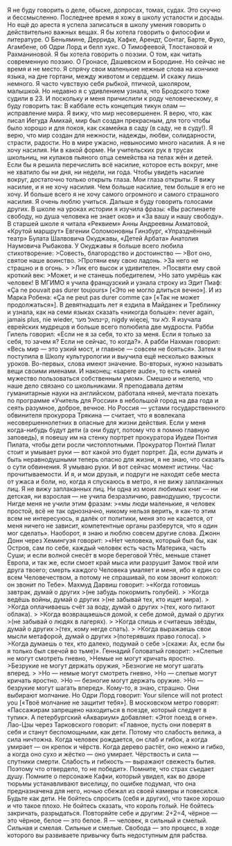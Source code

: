  Я не буду говорить о деле, обыске, допросах, томах, судах. Это скучно и бессмысленно. Последнее время я хожу в школу усталости и досады. Но ещё до ареста я успела записаться в школу умения говорить о действительно важных вещах. Я бы хотела говорить о философии и литературе. О Беньямине, Деррида, Кафке, Арендт, Сонтаг, Барте, Фуко, Агамбене, об Одри Лорд и белл хукс. О Тимофеевой, Тлостановой и Рахманиновой. Я бы хотела говорить о поэзии. О том, как читать современную поэзию. О Гронасе, Дашевском и Бородине. Но сейчас не время и не место. Я спрячу свои маленькие нежные слова на кончике языка, на дне гортани, между животом и сердцем. И скажу лишь немного. Я часто чувствую себя рыбкой, птичкой, школяром, малышкой. Но недавно я с удивлением узнала, что Бродского тоже судили в 23. И поскольку и меня причислили к роду человеческому, я буду говорить так: В каббале есть концепция тикун олам — исправление мира. Я вижу, что мир несовершенен. Я верю, что, как писал Иегуда Амихай, мир был создан прекрасным, для того чтобы было хорошо и для покоя, как скамейка в саду (в саду, не в суду!). Я верю, что мир создан для нежности, надежды, любви, солидарности, страсти, радости. Но в мире ужасно, невыносимо много насилия. А я не хочу насилия. Ни в какой форме. Ни учительских рук в трусах школьниц, ни кулаков пьяного отца семейства на телах жён и детей. Если бы я решила перечислить всё насилие, которое есть вокруг, мне не хватило бы ни дня, ни недели, ни года. Чтобы увидеть насилие вокруг, достаточно только открыть глаза. Мои глаза открыты. Я вижу насилие, и я не хочу насилия. Чем больше насилие, тем больше я его не хочу. И больше всего я не хочу самого огромного и самого страшного насилия. Я очень люблю учиться. Дальше я буду говорить голосами других. В школе на уроках истории я изучила фразы: «Вы распинаете свободу, но душа человека не знает оков» и «За вашу и нашу свободу». В старшей школе я читала «Реквием» Анны Андреевны Ахматовой, «Крутой маршрут» Евгении Соломоновны Гинзбург, «Упразднённый театр» Булата Шалвовича Окуджавы, «Детей Арбата» Анатолия Наумовича Рыбакова. У Окуджавы я больше всего любила стихотворение: >Совесть, благородство и достоинство — >Вот оно, святое наше воинство. >Протяни ему свою ладонь. >За него не страшно и в огонь. > >Лик его высок и удивителен. >Посвяти ему свой кроткий век: >Может, и не станешь победителем, >Но зато умрёшь как человек! В МГИМО я учила французский и узнала строку из Эдит Пиаф: «Ça ne pouvait pas durer toujours» \[«Это не могло длиться вечно»\]. И из Марка Робена: «Ça ne peut pas durer comme ça» \[«Так не может продолжаться»\]. В девятнадцать лет я ездила в Майданек и Треблинку и узнала, как на семи языках сказать «никогда больше»: never again, jamais plus, nie wieder, קיינמאל מער, nigdy więcej, לא עוד. Я изучала еврейских мудрецов и больше всего полюбила две мудрости. Рабби Гилель говорил: «Если не я за себя, то кто за меня. Если я только за себя, то зачем я? Если не сейчас, то когда?». А рабби Нахман говорил: «Весь мир — это узкий мост, и главное — совсем не бояться». Затем я поступила в Школу культурологии и выучила ещё несколько важных уроков. Во-первых, слова имеют значение. Во-вторых, нужно называть вещи своими именами. И наконец: «sapere aude», то есть «имей мужество пользоваться собственным умом». Смешно и нелепо, что наше дело связано со школьниками. Я преподавала детям гуманитарные науки на английском, работала няней, мечтала поехать по программе «Учитель для России» в небольшой город на два года и сеять разумное, доброе, вечное. Но Россия — устами государственного обвинителя прокурора Трякина — считает, что я вовлекала несовершеннолетних в опасные для жизни действия. Если у меня когда-нибудь будут дети (а они будут, потому что я помню главную заповедь), я повешу им на стенку портрет прокуратора Иудеи Понтия Пилата, чтобы дети росли чистоплотными. Прокуратор Понтий Пилат стоит и умывает руки — вот какой это будет портрет. Да, если думать и быть неравнодушными теперь опасно для жизни, я не знаю, что сказать о сути обвинения. Я умываю руки. И вот сейчас момент истины. Час прочитываемости. И я, и мои друзья, и подруги не находят себе места от ужаса и боли, но, когда я спускаюсь в метро, я не вижу заплаканных лиц. Я не вижу заплаканных лиц. Ни одна из моих любимых книг — ни детская, ни взрослая — не учила безразличию, равнодушию, трусости. Нигде меня не учили этим фразам: >«мы люди маленькие, я человек простой, всё не так однозначно, никому нельзя верить, я как-то этим всем не интересуюсь, я далёк от политики, меня это не касается, от меня ничего не зависит, компетентные органы разберутся, что я один мог сделать». Наоборот, я знаю и люблю совсем другие слова. Джонн Донн через Хемингуэя говорит: >«Нет человека, который был бы, как Остров, сам по себе, каждый человек есть часть Материка, часть Суши; и если волной снесёт в море береговой Утёс, меньше станет Европа, и так же, если смоет край мыса или разрушит Замок твой или друга твоего; смерть каждого Человека умаляет и меня, ибо я един со всем Человечеством, а потому не спрашивай, по ком звонит колокол: он звонит по Тебе». Махмуд Дарвиш говорит: >«Когда готовишь завтрак, думай о других >(не забудь покормить голубей). > >Когда ведёшь войны, думай о других >(не забывай тех, кто ищет мира). > >Когда оплачиваешь счёт за воду, думай о других >(тех, кого питают облака). > >Когда возвращаешься домой, к себе домой, думай о других >(не забывай о людях в лагерях). > >Когда спишь и считаешь звёзды, думай о других >(тех, кому негде спать). > >Когда выражаешь свои мысли метафорой, думай о других >(потерявших право голоса). > >Когда думаешь о тех, кто далеко, подумай о себе >(скажи: Ах, если бы я только был свечой во тьме)». Геннадий Головатый говорит: >«Слепые не могут смотреть гневно, >Немые не могут кричать яростно. >Безрукие не могут держать оружия, >Безногие не могут шагать вперед. > >Но — немые могут смотреть гневно, >Но — слепые могут кричать яростно. >Но — безногие могут держать оружие. >Но — безрукие могут шагать вперед». Кому-то, я знаю, страшно. Они выбирают молчание. Но Одри Лорд говорит: Your silence will not protect you \[«Твоё молчание не защитит тебя»\]. В московском метро говорят: «Пассажирам запрещено находиться в поезде, который следует в тупик». А петербургский «Аквариум» добавляет: «Этот поезд в огне». Лао-Цзы через Тарковского говорит: «Главное, пусть они поверят в себя и станут беспомощными, как дети. Потому что слабость велика, а сила ничтожна. Когда человек рождается, он слаб и гибок, а когда умирает — он крепок и чёрств. Когда дерево растёт, оно нежно и гибко, а когда оно сухо и жёстко — оно умирает. Чёрствость и сила — спутники смерти. Слабость и гибкость — выражают свежесть бытия. Поэтому что отвердело, то не победит». Помните, что страх съедает душу. Помните о персонаже Кафки, который увидел, как во дворе тюрьмы устанавливают виселицу, по ошибке подумал, что она предназначена для него, ночью сбежал из своей камеры и повесился. Будьте как дети. Не бойтесь спросить (себя и других), что такое хорошо и что такое плохо. Не бойтесь сказать, что король голый. Не бойтесь закричать, разрыдаться. Повторяйте себе и другим: 2+2=4, чёрное — это чёрное, белое — это белое. Я — человек, я сильный и смелый. Сильная и смелая. Сильные и смелые. Свобода — это процесс, в ходе которого вы развиваете привычку быть недоступным для рабства.
<!--stackedit_data:
eyJoaXN0b3J5IjpbLTIxMDc0OTEzNjddfQ==
-->